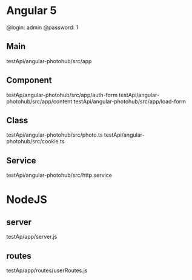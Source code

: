 # Angular 5 
  @login: admin
  @password: 1

## Main 
  testApi/angular-photohub/src/app
  
## Component
  testAp/angular-photohub/src/app/auth-form
  testApi/angular-photohub/src/app/content
  testApi/angular-photohub/src/app/load-form
  
## Class
  testApi/angular-photohub/src/photo.ts
  testApi/angular-photohub/src/cookie.ts
  
## Service
  testApi/angular-photohub/src/http.service

# NodeJS 
## server 
  testAp/app/server.js
## routes
  testAp/app/routes/userRoutes.js

